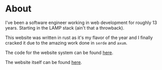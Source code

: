 # About

I've been a software engineer working in web development for roughly 13 years. Starting in the LAMP stack (ain't that a throwback).

This website was written in rust as it's my flavor of the year and I finally cracked it due to the amazing work done in `serde` and `axum`.

The code for the website system can be found [here](https://github.com/whynotavailable/blog).

The website itself can be found [here](https://github.com/whynotavailable/my-site).